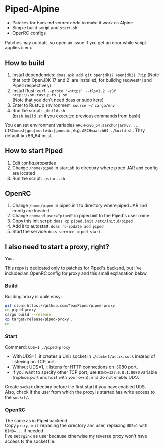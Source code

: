 # Piped-Alpine

- Patches for backend source code to make it work on Alpine
- Simple build script and `start.sh`
- OpenRC configs

Patches may outdate, so open an issue
if you get an error while script applies them.

## How to build
1. Install dependencies: `doas apk add git openjdk17 openjdk21 7zip`
(Note that both OpenJDK 17 and 21 are installed,
for building reqwest4j and Piped respectively)
2. Install Rust: `curl --proto '=https' --tlsv1.2 -sSf https://sh.rustup.rs | sh`  
(Note that you don't need doas or sudo here)
3. Enter to RustUp environment: `source ~/.cargo/env`
4. Run the script: `./build.sh`  
(`bash build.sh` if you executed previous commands from bash)

You can set environment variables
`ARCH=x86_64|aarch64|armv7...`,
`LIBC=musl|gnu|musleabi|gnueabi`,
e.g. `ARCH=aarch64 ./build.sh`.
They default to x86_64 musl.

## How to start Piped
1. Edit config.properties
2. Change `/home/piped` in start.sh to directory
where piped JAR and config are located
3. Run the script: `./start.sh`

## OpenRC
1. Change `/home/piped` in piped.init to directory
where piped JAR and config are located
2. Change `command_user="piped"` in piped.init to the Piped's user name
3. Copy this init script: `doas cp piped.init /etc/init.d/piped`
4. Add it to autostart: `doas rc-update add piped`
5. Start the service: `doas service piped start`

## I also need to start a proxy, right?
Yes.

This repo is dedicated only to patches for Piped's backend,
but I've included an OpenRC config for proxy and this small explanation below.

### Build
Building proxy is quite easy:
```bash
git clone https://github.com/TeamPiped/piped-proxy
cd piped-proxy
cargo build --release
cp target/release/piped-proxy ..
cd ..
```

### Start
Command: `UDS=1 ./piped-proxy`

- With UDS=1, it creates a Unix socket in `./socket/actix.sock`
instead of listening on TCP port.
- Without UDS=1, it listens for HTTP connections on :8080 port.
- If you want to specify other TCP port,
use `BIND=127.0.0.1:8080` variable (replace port and host with your own),
and do not enable UDS.

Create `socket` directory before the first start if you have enabled UDS.  
Also, check if the user from which the proxy is started has write access to the `socket/`.

### OpenRC
The same as in Piped backend.  
Copy `proxy.init` replacing the directory and user, replacing `UDS=1` with `BIND=...` if needed.  
I've set `nginx` as user because otherwise my reverse proxy won't have access to the socket file.
